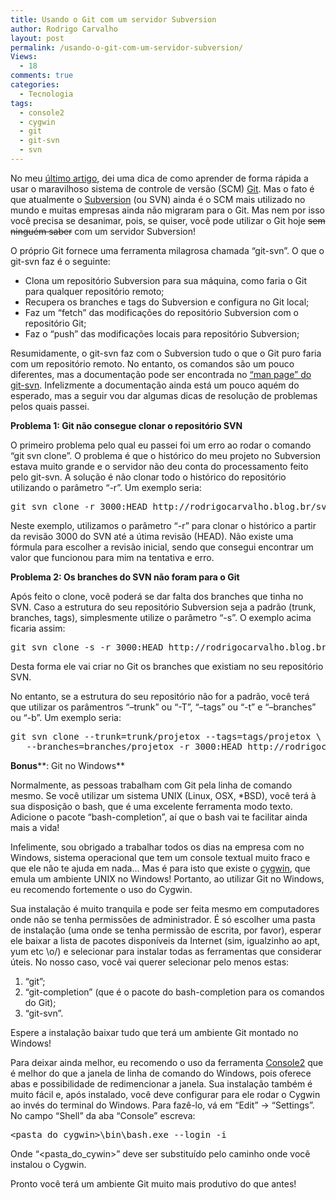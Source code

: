 ```yaml
---
title: Usando o Git com um servidor Subversion
author: Rodrigo Carvalho
layout: post
permalink: /usando-o-git-com-um-servidor-subversion/
Views:
  - 18
comments: true
categories:
  - Tecnologia
tags:
  - console2
  - cygwin
  - git
  - git-svn
  - svn
---
```

No meu [último artigo][1], dei uma dica de como aprender de forma rápida a usar o maravilhoso sistema de controle de versão (SCM) <a title="Git" href="http://pt.wikipedia.org/wiki/Git" target="_blank">Git</a>. Mas o fato é que atualmente o <a title="Subversion" href="http://pt.wikipedia.org/wiki/Subversion" target="_blank">Subversion</a> (ou SVN) ainda é o SCM mais utilizado no mundo e muitas empresas ainda não migraram para o Git. Mas nem por isso você precisa se desanimar, pois, se quiser, você pode utilizar o Git hoje <span style="text-decoration: line-through;">sem ninguém saber</span> com um servidor Subversion!

O próprio Git fornece uma ferramenta milagrosa chamada &#8220;git-svn&#8221;. O que o git-svn faz é o seguinte:

*   Clona um repositório Subversion para sua máquina, como faria o Git para qualquer repositório remoto;
*   Recupera os branches e tags do Subversion e configura no Git local;
*   Faz um &#8220;fetch&#8221; das modificações do repositório Subversion com o repositório Git;
*   Faz o &#8220;push&#8221; das modificações locais para repositório Subversion;

Resumidamente, o git-svn faz com o Subversion tudo o que o Git puro faria com um repositório remoto. No entanto, os comandos são um pouco diferentes, mas a documentação pode ser encontrada no <a title="&quot;Man page&quot; do git-svn" href="http://www.kernel.org/pub/software/scm/git/docs/git-svn.html" target="_blank">&#8220;man page&#8221; do git-svn</a>. Infelizmente a documentação ainda está um pouco aquém do esperado, mas a seguir vou dar algumas dicas de resolução de problemas pelos quais passei.

**Problema 1: Git não consegue clonar o repositório SVN**

O primeiro problema pelo qual eu passei foi um erro ao rodar o comando &#8220;git svn clone&#8221;. O problema é que o histórico do meu projeto no Subversion estava muito grande e o servidor não deu conta do processamento feito pelo git-svn. A solução é não clonar todo o histórico do repositório utilizando o parâmetro &#8220;-r&#8221;. Um exemplo seria:

<pre>git svn clone -r 3000:HEAD http://rodrigocarvalho.blog.br/svn/
</pre>

Neste exemplo, utilizamos o parâmetro &#8220;-r&#8221; para clonar o histórico a partir da revisão 3000 do SVN até a útima revisão (HEAD). Não existe uma fórmula para escolher a revisão inicial, sendo que consegui encontrar um valor que funcionou para mim na tentativa e erro.

**Problema 2: Os branches do SVN não foram para o Git**

Após feito o clone, você poderá se dar falta dos branches que tinha no SVN. Caso a estrutura do seu repositório Subversion seja a padrão (trunk, branches, tags), simplesmente utilize o parâmetro &#8220;-s&#8221;. O exemplo acima ficaria assim:

<pre>git svn clone -s -r 3000:HEAD http://rodrigocarvalho.blog.br/svn/</pre>

Desta forma ele vai criar no Git os branches que existiam no seu repositório SVN.

No entanto, se a estrutura do seu repositório não for a padrão, você terá que utilizar os parâmentros &#8220;&#8211;trunk&#8221; ou &#8220;-T&#8221;, &#8220;&#8211;tags&#8221; ou &#8220;-t&#8221; e &#8220;&#8211;branches&#8221; ou &#8220;-b&#8221;. Um exemplo seria:

<pre>git svn clone --trunk=trunk/projetox --tags=tags/projetox \
   --branches=branches/projetox -r 3000:HEAD http://rodrigocarvalho.blog.br/svn/</pre>

**Bonus****: Git no Windows**

Normalmente, as pessoas trabalham com Git pela linha de comando mesmo. Se você utilizar um sistema UNIX (Linux, OSX, *BSD), você terá à sua disposição o bash, que é uma excelente ferramenta modo texto. Adicione o pacote &#8220;bash-completion&#8221;, aí que o bash vai te facilitar ainda mais a vida!

Infelimente, sou obrigado a trabalhar todos os dias na empresa com no Windows, sistema operacional que tem um console textual muito fraco e que ele não te ajuda em nada&#8230; Mas é para isto que existe o <a title="Cygwin" href="http://www.cygwin.com/" target="_blank">cygwin</a>, que emula um ambiente UNIX no Windows! Portanto, ao utilizar Git no Windows, eu recomendo fortemente o uso do Cygwin.

Sua instalação é muito tranquila e pode ser feita mesmo em computadores onde não se tenha permissões de administrador. É só escolher uma pasta de instalação (uma onde se tenha permissão de escrita, por favor), esperar ele baixar a lista de pacotes disponíveis da Internet (sim, igualzinho ao apt, yum etc \o/) e selecionar para instalar todas as ferramentas que considerar úteis. No nosso caso, você vai querer selecionar pelo menos estas:

1.  &#8220;git&#8221;;
2.  &#8220;git-completion&#8221; (que é o pacote do bash-completion para os comandos do Git);
3.  &#8220;git-svn&#8221;.

Espere a instalação baixar tudo que terá um ambiente Git montado no Windows!

Para deixar ainda melhor, eu recomendo o uso da ferramenta <a title="Console2" href="http://sourceforge.net/projects/console/" target="_blank">Console2</a> que é melhor do que a janela de linha de comando do Windows, pois oferece abas e possibilidade de redimencionar a janela. Sua instalação também é muito fácil e, após instalado, você deve configurar para ele rodar o Cygwin ao invés do terminal do Windows. Para fazê-lo, vá em &#8220;Edit&#8221; -> &#8220;Settings&#8221;.  No campo &#8220;Shell&#8221; da aba &#8220;Console&#8221; escreva:

<pre>&lt;pasta_do_cygwin&gt;\bin\bash.exe --login -i</pre>

Onde &#8220;<pasta\_do\_cywin>&#8221; deve ser substituído pelo caminho onde você instalou o Cygwin.

Pronto você terá um ambiente Git muito mais produtivo do que antes!

 [1]: aprenda-git-e-github-de-forma-rapida
